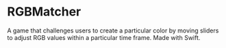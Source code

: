 # RGBMatcher

A game that challenges users to create a particular color by moving sliders to adjust RGB values within a particular time frame. Made with Swift.   
